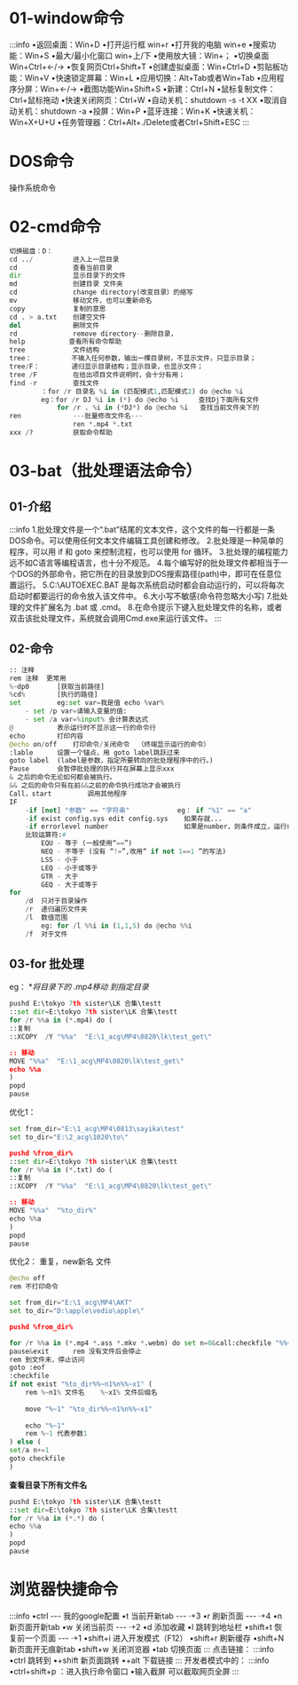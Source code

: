 # 01-window命令
:::info
•返回桌面：Win+D
•打开运行框 win+r
•打开我的电脑 win+e
•搜索功能：Win+S
•最大/最小化窗口 win+上/下
•使用放大镜：Win+；
•切换桌面Win+Ctrl+←/→
•恢复网页Ctrl+Shift+T
•创建虚拟桌面：Win+Ctrl+D
•剪贴板功能：Win+V
•快速锁定屏幕：Win+L
•应用切换：Alt+Tab或者Win+Tab
•应用程序分屏：Win+←/→
•截图功能Win+Shift+S
•新建：Ctrl+N
•鼠标复制文件：Ctrl+鼠标拖动
•快速关闭网页：Ctrl+W
•自动关机：shutdown -s -t XX
•取消自动关机：shutdown -a
•投屏：Win+P
•蓝牙连接：Win+K
•快速关机：Win+X+U+U
•任务管理器：Ctrl+Alt+./Delete或者Ctrl+Shift+ESC
:::
# DOS命令
操作系统命令
# 02-cmd命令
```python
切换磁盘：D：
cd ../          进入上一层目录
cd              查看当前目录
dir             显示目录下的文件
md              创建目录 文件夹
cd              change directory(改变目录）的缩写 
mv              移动文件，也可以重新命名
copy            复制的意思
cd . > a.txt    创建空文件
del             删除文件
rd              remove directory--删除目录，
help　　　      查看所有命令帮助
tree            文件结构
tree：          不输入任何参数，输出一棵目录树，不显示文件，只显示目录；
tree/F：        递归显示目录结构；显示目录，也显示文件；
tree /F         在给出项目文件说明时，会十分有用；
find -r         查找文件
        ：for /r 目录名 %i in (匹配模式1,匹配模式2) do @echo %i
        eg：for /r DJ %i in (*) do @echo %i     查找Dj下面所有文件
            for /r . %i in (*DJ*) do @echo %i   查找当前文件夹下的
ren             ---批量修改文件名---  
                ren *.mp4 *.txt
xxx /?          获取命令帮助 
```
# 03-bat（批处理语法命令）
## 01-介绍
:::info
1.批处理文件是一个“.bat”结尾的文本文件，这个文件的每一行都是一条DOS命令。可以使用任何文本文件编辑工具创建和修改。
2.批处理是一种简单的程序，可以用 if 和 goto 来控制流程，也可以使用 for 循环。
3.批处理的编程能力远不如C语言等编程语言，也十分不规范。
4.每个编写好的批处理文件都相当于一个DOS的外部命令，把它所在的目录放到DOS搜索路径(path)中，即可在任意位置运行。
5.C:\AUTOEXEC.BAT 是每次系统启动时都会自动运行的，可以将每次启动时都要运行的命令放入该文件中。
6.大小写不敏感(命令符忽略大小写)
7.批处理的文件扩展名为 .bat 或 .cmd。
8.在命令提示下键入批处理文件的名称，或者双击该批处理文件，系统就会调用Cmd.exe来运行该文件。
:::
## 02-命令
```python
:: 注释
rem 注释  更常用
%~dp0       [获取当前路径]
%cd%        [执行的路径]
set         eg:set var=我是值 echo %var%
    - set /p var=请输入变量的值:
    - set /a var=%input% 会计算表达式
@           表示运行时不显示这一行的命令行
echo        打印内容
@echo on/off    打印命令/关闭命令  （终端显示运行的命令）
:lable      设置一个锚点，用 goto label跳跃过来
goto label  (label是参数，指定所要转向的批处理程序中的行。)
Pause       会暂停批处理的执行并在屏幕上显示xxx
& 之后的命令无论如何都会被执行。
&& 之后的命令只有在前&&之前的命令执行成功才会被执行
Call，start         调用其他程序
IF
    -if [not] "参数" == "字符串"            eg： if "%1" == "a" 
    -if exist config.sys edit config.sys    如果存就...
    -if errorlevel number                   如果是number，则条件成立，运行命令，否则运行下一句
    比较运算符:#
        EQU - 等于 (一般使用“==”)
        NEQ - 不等于 (没有 “!=”,改用“ if not 1==1 ”的写法)
        LSS - 小于
        LEQ - 小于或等于
        GTR - 大于
        GEQ - 大于或等于
for
    /d  只对于目录操作
    /r  递归遍历文件夹
    /l  数值范围
        eg: for /l %%i in (1,1,5) do @echo %%i
    /f  对于文件
```
## 03-for 批处理 
eg：
**将目录下的 *.mp4移动 到指定目录**
```python
pushd E:\tokyo 7th sister\LK 合集\testt
::set dir=E:\tokyo 7th sister\LK 合集\testt
for /r %%a in (*.mp4) do (
::复制
::XCOPY  /Y "%%a"  "E:\1_acg\MP4\0820\lk\test_get\"  

:: 移动
MOVE "%%a"  "E:\1_acg\MP4\0820\lk\test_get\"  
echo %%a
)
popd
pause
```
优化1：
```python
set from_dir="E:\1_acg\MP4\0813\sayika\test"
set to_dir="E:\2_acg\1020\to\"

pushd %from_dir%
::set dir=E:\tokyo 7th sister\LK 合集\testt
for /r %%a in (*.txt) do (
::复制
::XCOPY  /Y "%%a"  "E:\1_acg\MP4\0820\lk\test_get\"  

:: 移动
MOVE "%%a"  "%to_dir%"  
echo %%a
)
popd
pause
```
优化2： 重复，new新名 文件
```python
@echo off	
rem 不打印命令

set from_dir="E:\1_acg\MP4\AKT"
set to_dir="D:\apple\vedio\apple\"

pushd %from_dir%

for /r %%a in (*.mp4 *.ass *.mkv *.webm) do set n=0&call:checkfile "%%~a"  rem 跳到checkfile 带参数1（代表文件）
pause&exit		rem 没有文件后会停止
rem 到文件末，停止访问
goto :eof		
:checkfile
if not exist "%to_dir%%~n1%n%%~x1" (	
	rem %~n1% 文件名    %~x1% 文件后缀名
    
	move "%~1" "%to_dir%%~n1%n%%~x1"	
	
	echo "%~1"
	rem %~1 代表参数1
) else (
set/a n+=1
goto checkfile
)
```
**查看目录下所有文件名**
```python
pushd E:\tokyo 7th sister\LK 合集\testt
::set dir=E:\tokyo 7th sister\LK 合集\testt
for /r %%a in (*.*) do (
echo %%a
)
popd
pause
```
# 浏览器快捷命令
:::info
•ctrl --- 我的google配置
•t 当前开新tab --- ·+3
•r 刷新页面 --- ·+4
•n 新页面开新tab
•w 关闭当前页 --- ·+2
•d 添加收藏
•l 跳转到地址栏
•shift+t 恢复前一个页面 --- ·+1
•shift+i 进入开发模式（F12）
•shift+r 刷新缓存
•shift+N 新页面开无痕新tab
•shift+w 关闭浏览器
•tab 切换页面
:::
点击链接：
:::info
•ctrl 跳转到
•+shift 新页面跳转
•+alt 下载链接
:::
开发者模式中的：
:::info
•ctrl+shift+p ：进入执行命令窗口
•输入截屏 可以截取网页全屏
:::
